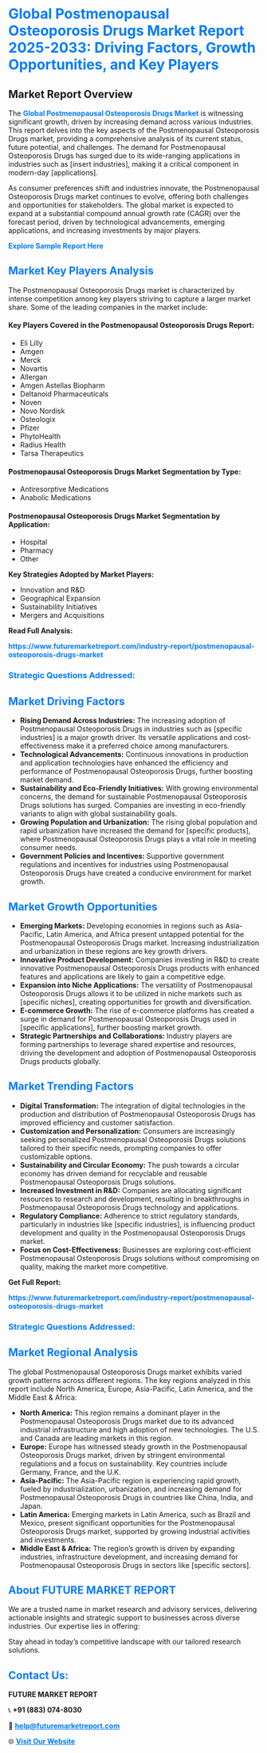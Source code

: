 <h1 style="color: #007BFF;">Global Postmenopausal Osteoporosis Drugs Market Report 2025-2033: Driving Factors, Growth Opportunities, and Key Players</h1>

<section id="overview">
<h2>Market Report Overview</h2>
<p>The <a href="https://www.futuremarketreport.com/industry-report/postmenopausal-osteoporosis-drugs-market" style="color: #007BFF; text-decoration: none;"><strong>Global Postmenopausal Osteoporosis Drugs Market</strong></a> is witnessing significant growth, driven by increasing demand across various industries. This report delves into the key aspects of the Postmenopausal Osteoporosis Drugs market, providing a comprehensive analysis of its current status, future potential, and challenges. The demand for Postmenopausal Osteoporosis Drugs has surged due to its wide-ranging applications in industries such as [insert industries], making it a critical component in modern-day [applications].</p>
<p>As consumer preferences shift and industries innovate, the Postmenopausal Osteoporosis Drugs market continues to evolve, offering both challenges and opportunities for stakeholders. The global market is expected to expand at a substantial compound annual growth rate (CAGR) over the forecast period, driven by technological advancements, emerging applications, and increasing investments by major players.</p>
</section>

<section id="overview">
<p><a href="https://www.futuremarketreport.com/request-sample/reportId=51076" style="color: #007BFF; text-decoration: none;"><strong>Explore Sample Report Here</strong></a></p>
</section>

<section id="key-players">
<h2 style="color: #007BFF;">Market Key Players Analysis</h2>
<p>The Postmenopausal Osteoporosis Drugs market is characterized by intense competition among key players striving to capture a larger market share. Some of the leading companies in the market include:</p>
<h4>Key Players Covered in the Postmenopausal Osteoporosis Drugs Report:</h4>
<ul><li>Eli Lilly</li><li>Amgen</li><li>Merck</li><li>Novartis</li><li>Allergan</li><li>Amgen Astellas Biopharm</li><li>Deltanoid Pharmaceuticals</li><li>Noven</li><li>Novo Nordisk</li><li>Osteologix</li><li>Pfizer</li><li>PhytoHealth</li><li>Radius Health</li><li>Tarsa Therapeutics</li></ul>
<h4>Postmenopausal Osteoporosis Drugs Market Segmentation by Type:</h4>
<ul><li>Antiresorptive Medications</li><li>Anabolic Medications</li></ul>

<h4>Postmenopausal Osteoporosis Drugs Market Segmentation by Application:</h4>
<ul><li>Hospital</li><li>Pharmacy</li><li>Other</li></ul>
<p><strong>Key Strategies Adopted by Market Players:</strong></p>
<ul>
<li>Innovation and R&D</li>
<li>Geographical Expansion</li>
<li>Sustainability Initiatives</li>
<li>Mergers and Acquisitions</li>
</ul>
</section>

<section>
<p><strong>Read Full Analysis: </strong></p><a href="https://www.futuremarketreport.com/industry-report/postmenopausal-osteoporosis-drugs-market" style="color: #007BFF; text-decoration: none;"><strong>https://www.futuremarketreport.com/industry-report/postmenopausal-osteoporosis-drugs-market</strong></a>
<h3 style="color: #007BFF;">Strategic Questions Addressed:</h3>
</section>

<section id="driving-factors">
<h2 style="color: #007BFF;">Market Driving Factors</h2>
<ul>
<li><strong>Rising Demand Across Industries:</strong> The increasing adoption of Postmenopausal Osteoporosis Drugs in industries such as [specific industries] is a major growth driver. Its versatile applications and cost-effectiveness make it a preferred choice among manufacturers.</li>
<li><strong>Technological Advancements:</strong> Continuous innovations in production and application technologies have enhanced the efficiency and performance of Postmenopausal Osteoporosis Drugs, further boosting market demand.</li>
<li><strong>Sustainability and Eco-Friendly Initiatives:</strong> With growing environmental concerns, the demand for sustainable Postmenopausal Osteoporosis Drugs solutions has surged. Companies are investing in eco-friendly variants to align with global sustainability goals.</li>
<li><strong>Growing Population and Urbanization:</strong> The rising global population and rapid urbanization have increased the demand for [specific products], where Postmenopausal Osteoporosis Drugs plays a vital role in meeting consumer needs.</li>
<li><strong>Government Policies and Incentives:</strong> Supportive government regulations and incentives for industries using Postmenopausal Osteoporosis Drugs have created a conducive environment for market growth.</li>
</ul>
</section>

<section id="growth-opportunities">
<h2 style="color: #007BFF;">Market Growth Opportunities</h2>
<ul>
<li><strong>Emerging Markets:</strong> Developing economies in regions such as Asia-Pacific, Latin America, and Africa present untapped potential for the Postmenopausal Osteoporosis Drugs market. Increasing industrialization and urbanization in these regions are key growth drivers.</li>
<li><strong>Innovative Product Development:</strong> Companies investing in R&D to create innovative Postmenopausal Osteoporosis Drugs products with enhanced features and applications are likely to gain a competitive edge.</li>
<li><strong>Expansion into Niche Applications:</strong> The versatility of Postmenopausal Osteoporosis Drugs allows it to be utilized in niche markets such as [specific niches], creating opportunities for growth and diversification.</li>
<li><strong>E-commerce Growth:</strong> The rise of e-commerce platforms has created a surge in demand for Postmenopausal Osteoporosis Drugs used in [specific applications], further boosting market growth.</li>
<li><strong>Strategic Partnerships and Collaborations:</strong> Industry players are forming partnerships to leverage shared expertise and resources, driving the development and adoption of Postmenopausal Osteoporosis Drugs products globally.</li>
</ul>
</section>

<section id="trending-factors">
<h2 style="color: #007BFF;">Market Trending Factors</h2>
<ul>
<li><strong>Digital Transformation:</strong> The integration of digital technologies in the production and distribution of Postmenopausal Osteoporosis Drugs has improved efficiency and customer satisfaction.</li>
<li><strong>Customization and Personalization:</strong> Consumers are increasingly seeking personalized Postmenopausal Osteoporosis Drugs solutions tailored to their specific needs, prompting companies to offer customizable options.</li>
<li><strong>Sustainability and Circular Economy:</strong> The push towards a circular economy has driven demand for recyclable and reusable Postmenopausal Osteoporosis Drugs solutions.</li>
<li><strong>Increased Investment in R&D:</strong> Companies are allocating significant resources to research and development, resulting in breakthroughs in Postmenopausal Osteoporosis Drugs technology and applications.</li>
<li><strong>Regulatory Compliance:</strong> Adherence to strict regulatory standards, particularly in industries like [specific industries], is influencing product development and quality in the Postmenopausal Osteoporosis Drugs market.</li>
<li><strong>Focus on Cost-Effectiveness:</strong> Businesses are exploring cost-efficient Postmenopausal Osteoporosis Drugs solutions without compromising on quality, making the market more competitive.</li>
</ul>
</section>

<section>
<p><strong>Get Full Report: </strong></p><a href="https://www.futuremarketreport.com/industry-report/postmenopausal-osteoporosis-drugs-market" style="color: #007BFF; text-decoration: none;"><strong>https://www.futuremarketreport.com/industry-report/postmenopausal-osteoporosis-drugs-market</strong></a>
<h3 style="color: #007BFF;">Strategic Questions Addressed:</h3>
</section>


<section id="regional-analysis">
<h2 style="color: #007BFF;">Market Regional Analysis</h2>
<p>The global Postmenopausal Osteoporosis Drugs market exhibits varied growth patterns across different regions. The key regions analyzed in this report include North America, Europe, Asia-Pacific, Latin America, and the Middle East & Africa:</p>
<ul>
<li><strong>North America:</strong> This region remains a dominant player in the Postmenopausal Osteoporosis Drugs market due to its advanced industrial infrastructure and high adoption of new technologies. The U.S. and Canada are leading markets in this region.</li>
<li><strong>Europe:</strong> Europe has witnessed steady growth in the Postmenopausal Osteoporosis Drugs market, driven by stringent environmental regulations and a focus on sustainability. Key countries include Germany, France, and the U.K.</li>
<li><strong>Asia-Pacific:</strong> The Asia-Pacific region is experiencing rapid growth, fueled by industrialization, urbanization, and increasing demand for Postmenopausal Osteoporosis Drugs in countries like China, India, and Japan.</li>
<li><strong>Latin America:</strong> Emerging markets in Latin America, such as Brazil and Mexico, present significant opportunities for the Postmenopausal Osteoporosis Drugs market, supported by growing industrial activities and investments.</li>
<li><strong>Middle East & Africa:</strong> The region’s growth is driven by expanding industries, infrastructure development, and increasing demand for Postmenopausal Osteoporosis Drugs in sectors like [specific sectors].</li>
</ul>
</section>

<footer>
<h2 style="color: #007BFF;">About FUTURE MARKET REPORT</h2>
<p>We are a trusted name in market research and advisory services, delivering actionable insights and strategic support to businesses across diverse industries. Our expertise lies in offering:</p>

<p>Stay ahead in today’s competitive landscape with our tailored research solutions.</p>

<h2 style="color: #007BFF;">Contact Us:</h2>
<p><strong>FUTURE MARKET REPORT</strong></p>
<p>📞 <strong>+91 (883) 074-8030</strong></p>
<p>📧 <strong><a href="mailto:help@futuremarketreport.com" style="color: #007BFF;">help@futuremarketreport.com</a></strong></p>
<p>🌐 <strong><a href="https://www.futuremarketreport.com/" style="color: #007BFF;">Visit Our Website</a></strong></p>
</footer>